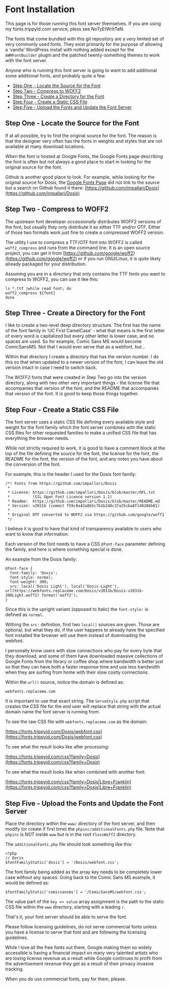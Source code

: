Font Installation
=================

This page is for those running this font server themselves. If you are using
my fonts.trippyid.com service, pless see NoTyEtWrItTeN.

The fonts that come bundled with this git repository are a very limited set of
very commonly used fonts. They exist primarily for the purpose of allowing a
‘vanilla’ WordPress install with nothing added except for the `AWMFontBuilder`
plugin and the patched twenty-something themes to work with the font server.

Anyone who is running this font server is going to want to add additional some
additional fonts, and probably quite a few.

* [Step One - Locate the Source for the Font](#step-one---locate-the-source-for-the-font)
* [Step Two - Compress to WOFF2](#step-two---compress-to-woff2)
* [Step Three - Create a Directory for the Font](#step-three---create-a-directory-for-the-font)
* [Step Four - Create a Static CSS File](#step-four---create-a-static-css-file)
* [Step Five - Upload the Fonts and Update the Font Server](#step-five---upload-the-fonts-and-update-the-font-server)


Step One - Locate the Source for the Font
-----------------------------------------

If at all possible, try to find the original source for the font. The reason is
that the designer very often has the fonts in weights and styles that are not
available at many download locations.

When the font is hosted at Google Fonts, the Google Fonts page describing the
font is often but not always a good place to start in looking for the original
source for the font.

Github is another good place to look. For example, while looking for the
original source for Dosis, the
[Google Fonts Page](https://fonts.google.com/specimen/Dosis) did not link to
the source but a search on Github found it there:
[https://github.com/impallari/Dosis](https://github.com/impallari/Dosis)


Step Two - Compress to WOFF2
----------------------------

The upstream font developer *occassionally* distributes WOFF2 versions of the
font, but usually they only distribute it as either TTF and/or OTF. Either of
those two formats work just fine to create a compressed WOFF2 version.

The utility I use to compress a TTF/OTF font into WOFF2 is called
`woff2_compress` and runs from the command line. It is an open source project,
you can get it from
[https://github.com/google/woff2](https://github.com/google/woff2) or if you
run GNU/Linux, it is quite likely already packaged for your distribution.

Assuming you are in a directory that only contains the TTF fonts you want to
compress to WOFF2, you can use it like this:

    ls *.ttf |while read font; do
    woff2_compress ${font}
    done


Step Three - Create a Directory for the Font
--------------------------------------------

I like to create a two-level deep directory structure. The first has the name
of the font family in ‘UC First CamelCase’ - what that means is the first
letter of every word is capitalized but every other letter is lower case, and
no spaces are used. So for example, Comic Sans MS would become ComicSansMS. Not
that I would ever serve that as a webfont, but...

Within that directory I create a directory that has the version number. I do
this so that when updated to a newer version of the font, I can leave the old
version intact in case I need to switch back.

The WOFF2 fonts that were created in Step Two go into the version directory,
along with two other very important things - the license file that accompanies
that version of the font, and the README that accompanies that version of the
font. It is good to keep those things together.


Step Four - Create a Static CSS File
------------------------------------

The font server uses a static CSS file defining every available style and
weight for the font family which the font server combines with the static CSS
files for other requested families to make a unified CSS file that has
everything the browser needs.

While not strictly required to work, it is good to have a comment block at the
top of the file defining the source for the font, the license for the font, the
README for the font, the version of the font, and any notes you have about the
conversion of the font.

For example, this is the header I used for the Dosis font family:

    /*! Fonts from https://github.com/impallari/Dosis
     *
     * License: https://github.com/impallari/Dosis/blob/master/OFL.txt
     *          (SIL Open Font Licence version 1.1)
     * Readme:  https://github.com/impallari/Dosis/blob/master/README.md
     * Version: v2031b (commit f59c9a42a8b5c7b1b240c37a35cba8f140286b81)
     *
     * Original OTF converted to WOFF2 via https://github.com/google/woff2
     */

I believe it is good to have that kind of transparency available to users who
want to know that information.

Each version of the font needs to have a CSS `@font-face` parameter defining
the family, and here is where something special is done.

An example from the Dosis family:

    @font-face {
      font-family: 'Dosis';
      font-style: normal;
      font-weight: 300;
      src: local('Dosis Light'), local('Dosis-Light'), url(https://webfonts.replaceme.com/Dosis/v2031b/Dosis-v2031b-300Light.woff2) format('woff2');
    }

Since this is the upright variant (opposed to Italic) the `font-style:` is
defined as `normal`.

Withing the `src:` definition, first two `local()` sources are given. Those are
optional, but what they do, if the user happens to already have the specified
font installed the browser will use them instead of downloading the webfont.

I personally know users with slow connections who pay for every byte that they
download, and some of them have downloaded massive collections of Google Fonts
from the library or coffee shop where bandwidth is better just so that they can
have both a faster response time and use less bandwidth when they are surfing
from home with their slow costly connections.

Within the `url()` source, notice the domain is defined as:

    webfonts.replaceme.com

It is important to use that exact string. The `ServeStyle.php` script that
creates the CSS file for the end user will replace that string with the actual
domain name the font server is running from.

To see the raw CSS file with `webfonts.replaceme.com` as the domain:

[https://fonts.trippyid.com/Dosis/webfont.css](https://fonts.trippyid.com/Dosis/webfont.css)

To see what the result looks like after processing:

[https://fonts.trippyid.com/css?family=Dosis](https://fonts.trippyid.com/css?family=Dosis)

To see what the result looks like when combined with another font:

[https://fonts.trippyid.com/css?family=Dosis|Libre+Franklin](https://fonts.trippyid.com/css?family=Dosis|Libre+Franklin)


Step Five - Upload the Fonts and Update the Font Server
-------------------------------------------------------

Place the directory within the `www/` directory of the font server, and then
modify (or create if first time) the `phpinc/additionalFonts.php` file. Note
that `phpinc` is _NOT_ inside `www` but is in the root `FlossWoff2` directory.

The `additionalFonts.php` file should look something like this:

    <?php
    // Doris
    $fontFamilyStatic['dosis'] = '/Dosis/webfont.css';

The font family being added as the array key needs to be completely lower case
without any spaces. Going back to the Comic Sans MS example, it would be
defined as:

    $fontFamilyStatic['comicsansms'] = '/ComicSansMS/webfont.css';

The value part of the `key => value` array assignment is the path to the static
CSS file within the `www` directory, starting with a leading `/`.

That's it, your font server should be able to serve the font.

Please follow licensing guidelines, do not serve commercial fonts unless you
have a license to serve that font and are following the licensing guidelines.

While I love all the free fonts out there, Google making them so widely
accessible is having a financial impact on many very talented artists who are
losing license revenue as a result while Google continues to profit from the
advertisement revenue they get as a result of their privacy invasive tracking.

When you do use commercial fonts, pay for them, please.
